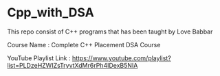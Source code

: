 # Cpp_with_DSA
     
This repo consist of C++ programs that has been taught by Love Babbar

Course Name : Complete C++ Placement DSA Course    

YouTube Playlist Link : https://www.youtube.com/playlist?list=PLDzeHZWIZsTryvtXdMr6rPh4IDexB5NIA
